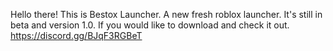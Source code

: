 Hello there! This is Bestox Launcher. A new fresh roblox launcher. It's still in beta and version 1.0. If you would like to download and check it out. 
https://discord.gg/BJqF3RGBeT
